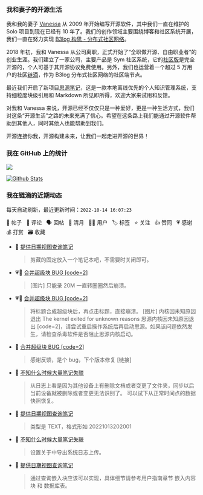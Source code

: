 ### 我和妻子的开源生活

我和我的妻子 [Vanessa](https://github.com/Vanessa219) 从 2009 年开始编写开源软件，其中我们一直在维护的 Solo 项目到现在已经有 10 年了。我们的创作领域主要围绕博客和社区系统开展，我们一直在努力实现 [B3log 构思 - 分布式社区网络](https://ld246.com/article/1546941897596)。

2018 年初，我和 Vanessa 从公司离职，正式开始了“全职做开源、自由职业者”的创业生涯。我们建立了一家公司，主要产品是 Sym 社区系统，它的[社区版](https://github.com/88250/symphony)是完全开源的，个人可基于其开源协议免费使用。另外，我们也运营着一个超过 5 万用户的社区[链滴](https://ld246.com)，作为 B3log 分布式社区网络的社区端节点。

最近我们开启了新项目[思源笔记](https://github.com/siyuan-note/siyuan)，这是一款本地离线优先的个人知识管理系统，支持细粒度块级引用和 Markdown 所见即所得，欢迎大家来试用和反馈。

对我和 Vanessa 来说，开源已经不仅仅只是一种爱好，更是一种生活方式，我们对这条“开源生活”之路的未来充满了信心。希望在这条路上我们能通过开源软件帮助到其他人，同时其他人也能帮助到我们。

开源连接你我，开源构建未来，让我们一起走进开源的世界！

### 我在 GitHub 上的统计

<a title="Hits" target="_blank" href="https://github.com/88250/88250"><img src="https://hits.b3log.org/88250/88250.svg"></a>

[![Github Stats](https://github-readme-stats.vercel.app/api?username=88250&theme=tokyonight&show_icons=true)](https://github.com/88250)

<!--events start -->

### 我在链滴的近期动态

每天自动刷新，最近更新时间：`2022-10-14 16:07:23`

📝 帖子 &nbsp; 💬 评论 &nbsp; 🗣 回帖 &nbsp; 🌙 清月 &nbsp; 👨‍💻 用户 &nbsp; 🏷️ 标签 &nbsp; ⭐️ 关注 &nbsp; 👍 赞同 &nbsp; 💗 感谢 &nbsp; 💰 打赏 &nbsp; 🗃 收藏

* 💬 [提供日期视图查询笔记](https://ld246.com/article/1665718407449/comment/1665727669825#comments)

  > 剪藏的固定放入一个笔记本吧，不需要时关闭即可。
* 💗💬 [合并超级块 BUG [code=2]](https://ld246.com/article/1665719147542/comment/1665724306917#comments)

  > [图片] 只能录 20M 一直转圈圈然后崩溃。
* 💗📝 [合并超级块 BUG [code=2]](https://ld246.com/article/1665719147542)

  > 将标题合成超级块后，再点击标题，直接崩溃。 [图片] 内核因未知原因退出 The kernel exited for unknown reasons 思源内核因未知原因退出 [code=2]，请尝试重启操作系统后再启动思源。如果该问题依然发生，请检查杀毒软件是否阻止思源内核启动。
* 💬 [合并超级块 BUG [code=2]](https://ld246.com/article/1665719147542/comment/1665726564496#comments)

  > 感谢反馈，是个 bug，下个版本修复 [链接]
* 💬 [不知什么时候大量笔记失联](https://ld246.com/article/1665723650266/comment/1665725885010#comments)

  > 从日志上看是因为其他设备上有删除文档或者变更了文件夹，同步以后当前设备就被删除或者变更无法识别了。 可以试下从正常时间点的数据快照恢复。
* 💬 [提供日期视图查询笔记](https://ld246.com/article/1665718407449/comment/1665725159829#comments)

  > 类型是 TEXT，格式形如 20221013202001
* 💬 [不知什么时候大量笔记失联](https://ld246.com/article/1665723650266/comment/1665724871543#comments)

  > 设置关于中导出系统日志上传。
* 💬 [提供日期视图查询笔记](https://ld246.com/article/1665718407449/comment/1665719780750#comments)

  > 通过查询嵌入块应该可以实现，具体细节请参考用户指南章节 嵌入内容块 和 数据库表。


<!--events end -->
